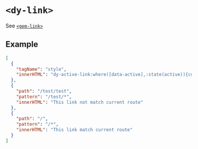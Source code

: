 # `<dy-link>`

See [`<gem-link>`](https://gemjs.org/zh/api/built-in-element)

## Example

<gbp-example name="dy-active-link" src="https://esm.sh/duoyun-ui/elements/link">

```json
[
  {
    "tagName": "style",
    "innerHTML": "dy-active-link:where([data-active],:state(active)){color: red})"
  },
  {
    "path": "/test/test",
    "pattern": "/test/*",
    "innerHTML": "This link not match current route"
  },
  {
    "path": "/",
    "pattern": "/*",
    "innerHTML": "This link match current route"
  }
]
```

</gbp-example>
